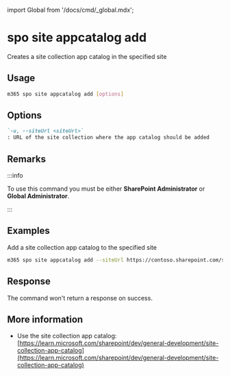 <!-- DISCLAIMER: All secrets, passwords, and sensitive values in this document are examples only and not real credentials. -->
import Global from '/docs/cmd/_global.mdx';

# spo site appcatalog add

Creates a site collection app catalog in the specified site

## Usage

```sh
m365 spo site appcatalog add [options]
```

## Options

```md definition-list
`-u, --siteUrl <siteUrl>`
: URL of the site collection where the app catalog should be added
```

<Global />

## Remarks

:::info

To use this command you must be either **SharePoint Administrator** or **Global Administrator**.

:::

## Examples

Add a site collection app catalog to the specified site

```sh
m365 spo site appcatalog add --siteUrl https://contoso.sharepoint.com/sites/site
```

## Response

The command won't return a response on success.

## More information

- Use the site collection app catalog: [https://learn.microsoft.com/sharepoint/dev/general-development/site-collection-app-catalog](https://learn.microsoft.com/sharepoint/dev/general-development/site-collection-app-catalog)
